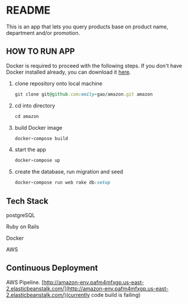 # README

This is an app that lets you query products base on product name, department and/or promotion.

## HOW TO RUN APP

Docker is required to proceed with the following steps. If you don't have Docker installed already, you can download it [here](https://www.docker.com/get-started).

1. clone repository onto local machine 
    ```ruby 
    git clone git@github.com:emily-gao/amazon.git amazon
    ```
2. cd into directory 
    ```ruby 
    cd amazon
    ```
3. build Docker image 
    ```ruby
    docker-compose build
    ```
4. start the app 
    ```ruby
    docker-compose up
    ```
5. create the database, run migration and seed 
     ```ruby
     docker-compose run web rake db:setup
     ```

## Tech Stack

postgreSQL

Ruby on Rails

Docker

AWS

## Continuous Deployment

AWS Pipeline. [http://amazon-env.pafm4mfxgp.us-east-2.elasticbeanstalk.com/](http://amazon-env.pafm4mfxgp.us-east-2.elasticbeanstalk.com/)(currently code build is failing)
